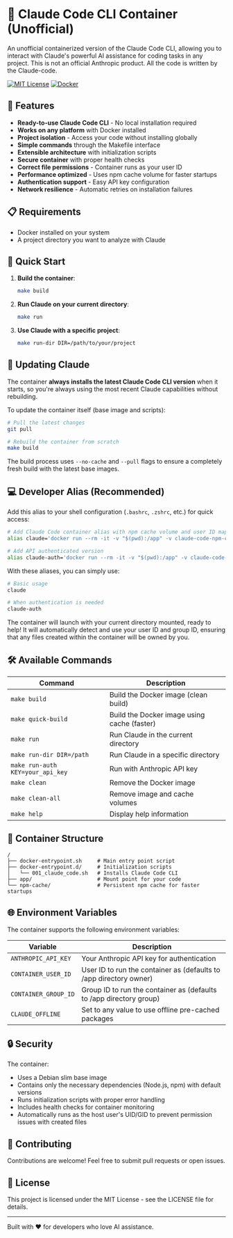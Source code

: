 # 🤖 Claude Code CLI Container (Unofficial)

An unofficial containerized version of the Claude Code CLI, allowing you to interact with Claude's powerful AI assistance for coding tasks in any project. This is not an official Anthropic product. All the code is written by the Claude-code.

[![MIT License](https://img.shields.io/badge/License-MIT-blue.svg)](https://opensource.org/licenses/MIT)
[![Docker](https://img.shields.io/badge/Docker-Ready-2496ED?logo=docker)](https://www.docker.com/)

## 🌟 Features

- **Ready-to-use Claude Code CLI** - No local installation required
- **Works on any platform** with Docker installed
- **Project isolation** - Access your code without installing globally
- **Simple commands** through the Makefile interface
- **Extensible architecture** with initialization scripts
- **Secure container** with proper health checks
- **Correct file permissions** - Container runs as your user ID
- **Performance optimized** - Uses npm cache volume for faster startups
- **Authentication support** - Easy API key configuration
- **Network resilience** - Automatic retries on installation failures

## 📋 Requirements

- Docker installed on your system
- A project directory you want to analyze with Claude

## 🚀 Quick Start

1. **Build the container**:
   ```bash
   make build
   ```

2. **Run Claude on your current directory**:
   ```bash
   make run
   ```

3. **Use Claude with a specific project**:
   ```bash
   make run-dir DIR=/path/to/your/project
   ```

## 🔄 Updating Claude

The container **always installs the latest Claude Code CLI version** when it starts, so you're always using the most recent Claude capabilities without rebuilding.

To update the container itself (base image and scripts):

```bash
# Pull the latest changes
git pull

# Rebuild the container from scratch
make build
```

The build process uses `--no-cache` and `--pull` flags to ensure a completely fresh build with the latest base images.

## 💻 Developer Alias (Recommended)

Add this alias to your shell configuration (`.bashrc`, `.zshrc`, etc.) for quick access:

```bash
# Add Claude Code container alias with npm cache volume and user ID mapping
alias claude='docker run --rm -it -v "$(pwd):/app" -v claude-code-npm-cache:/npm-cache -e CONTAINER_USER_ID=$(id -u) -e CONTAINER_GROUP_ID=$(id -g) claude-code'

# Add API authenticated version
alias claude-auth='docker run --rm -it -v "$(pwd):/app" -v claude-code-npm-cache:/npm-cache -e ANTHROPIC_API_KEY="$ANTHROPIC_API_KEY" -e CONTAINER_USER_ID=$(id -u) -e CONTAINER_GROUP_ID=$(id -g) claude-code'
```

With these aliases, you can simply use:

```bash
# Basic usage
claude

# When authentication is needed
claude-auth
```

The container will launch with your current directory mounted, ready to help! It will automatically detect and use your user ID and group ID, ensuring that any files created within the container will be owned by you.

## 🛠️ Available Commands

| Command | Description |
|---------|-------------|
| `make build` | Build the Docker image (clean build) |
| `make quick-build` | Build the Docker image using cache (faster) |
| `make run` | Run Claude in the current directory |
| `make run-dir DIR=/path` | Run Claude in a specific directory |
| `make run-auth KEY=your_api_key` | Run with Anthropic API key |
| `make clean` | Remove the Docker image |
| `make clean-all` | Remove image and cache volumes |
| `make help` | Display help information |

## 🧰 Container Structure

```
/
├── docker-entrypoint.sh     # Main entry point script
├── docker-entrypoint.d/     # Initialization scripts
│   └── 001_claude_code.sh   # Installs Claude Code CLI
├── app/                     # Mount point for your code
└── npm-cache/               # Persistent npm cache for faster startups
```

## 🌐 Environment Variables

The container supports the following environment variables:

| Variable | Description |
|----------|-------------|
| `ANTHROPIC_API_KEY` | Your Anthropic API key for authentication |
| `CONTAINER_USER_ID` | User ID to run the container as (defaults to /app directory owner) |
| `CONTAINER_GROUP_ID` | Group ID to run the container as (defaults to /app directory group) |
| `CLAUDE_OFFLINE` | Set to any value to use offline pre-cached packages |

## 🔒 Security

The container:
- Uses a Debian slim base image
- Contains only the necessary dependencies (Node.js, npm) with default versions
- Runs initialization scripts with proper error handling
- Includes health checks for container monitoring
- Automatically runs as the host user's UID/GID to prevent permission issues with created files

## 🤝 Contributing

Contributions are welcome! Feel free to submit pull requests or open issues.

## 📄 License

This project is licensed under the MIT License - see the LICENSE file for details.

---

Built with ❤️ for developers who love AI assistance.